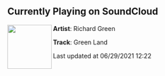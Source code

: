 ## Currently Playing on SoundCloud

[<img align="left" width="100" src="https://i1.sndcdn.com/artworks-KMdNyd2k4YKeQY1b-sdpypA-t500x500.jpg">](https://soundcloud.com/riki-dosi/green-land)

**Artist**: Richard Green 

**Track**: Green Land

Last updated at 06/29/2021 12:22

